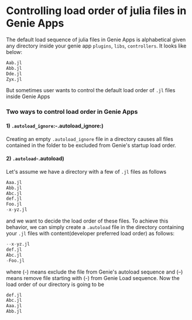 #  Controlling load order of julia files in Genie Apps
The default load sequence of julia files in Genie Apps is alphabetical given any directory inside your genie app `plugins`, `libs`, `controllers`. It looks like below:


```julia
Aab.jl
Abb.jl
Dde.jl
Zyx.jl
```
But sometimes user wants to control the default load order of `.jl` files inside Genie Apps

### Two ways to control load order in Genie Apps

#### 1) `.autoload_ignore`:-.autoload_ignore:)

Creating an empty `.autoload_ignore` file in a directory causes all files contained in the folder to be excluded from Genie's startup load order.

#### 2) `.autoload`-.autoload)

Let's assume we have a directory with a few of `.jl` files as follows


```julia
Aaa.jl
Abb.jl
Abc.jl
def.jl
Foo.jl
-x-yz.jl
```
and we want to decide the load order of these files. To achieve this behavior, we can simply create a `.autoload` file in the directory containing your `.jl` files with content(developer preferred load order) as follows:


```julia
--x-yz.jl
def.jl
Abc.jl
-Foo.jl
```
where (-) means exclude the file from Genie's autoload sequence and (–) means remove file starting with (-) from Genie Load sequence. Now the load order of our directory is going to be


```julia
def.jl
Abc.jl
Aaa.jl
Abb.jl
```
